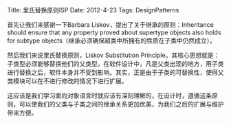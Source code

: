 Title: 里氏替换原则ISP
Date: 2012-4-23
Tags: DesignPatterns


首先让我们来感谢一下Barbara Liskov，提出了关于继承的原则：Inheritance should ensure that any property proved about supertype objects also holds for subtype objects（继承必须确保超类中所拥有的性质在子类中仍然成立）。

然后我们来说里氏替换原则，Liskov Substitution Principle。其核心思想就是：子类型必须能够替换他们的父类型。在软件设计中，凡是父类出现的地方，用子类进行替换之后，软件本身并不受到影响。其实，正是由于子类的可替换性，使得父类模块可以在不进行修改的情况下进行扩展。

这应该是我们学习面向对象语言时就应该有深刻理解的，在设计时，遵循这条原则，可以使我们的父类与子类之间的继承关系更加优美，为我们之后的扩展与维护带来方便。
